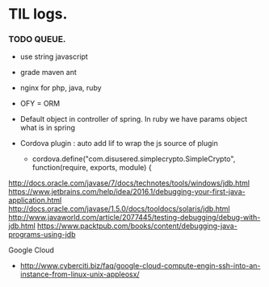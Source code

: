 # TIL logs.


### TODO QUEUE.

- use string javascript

- grade maven ant

- nginx for php, java, ruby

- OFY = ORM
- Default object in controller of spring. In ruby we have params object what is in spring

- Cordova plugin : auto add lif to wrap the js source of plugin 
  -  cordova.define("com.disusered.simplecrypto.SimpleCrypto", function(require, exports, module) {


http://docs.oracle.com/javase/7/docs/technotes/tools/windows/jdb.html
https://www.jetbrains.com/help/idea/2016.1/debugging-your-first-java-application.html
http://docs.oracle.com/javase/1.5.0/docs/tooldocs/solaris/jdb.html
http://www.javaworld.com/article/2077445/testing-debugging/debug-with-jdb.html
https://www.packtpub.com/books/content/debugging-java-programs-using-jdb

Google Cloud
- http://www.cyberciti.biz/faq/google-cloud-compute-engin-ssh-into-an-instance-from-linux-unix-appleosx/
